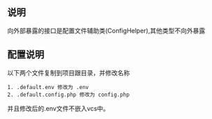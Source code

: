 说明
--
向外部暴露的接口是配置文件辅助类(ConfigHelper),其他类型不向外暴露

## 配置说明

以下两个文件复制到项目跟目录，并修改名称

```shell
1. .default.env 修改为 .env 
2. .default.config.php 修改为 config.php
```
并且修改后的.env文件不嵌入vcs中。